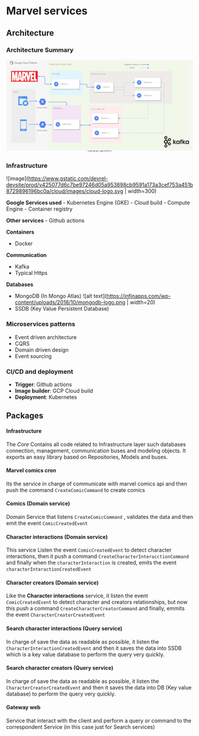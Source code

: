 # Marvel services

## Architecture

### Architecture Summary

![Architecture summary](./readme-sources/architecture.svg)

### Infrastructure

![image](https://www.gstatic.com/devrel-devsite/prod/v425077d6c7be97246d05a953898cb9591a173a3cef753a451b8729896196bc0a/cloud/images/cloud-logo.svg | width=300)

**Google Services used** - Kubernetes Engine (GKE) - Cloud build - Compute Engine - Container registry

**Other services** - Github actions

**Containers**

- Docker

**Communication**

- Kafka
- Typical Https

**Databases**

- MongoDB (In Mongo Atlas) ![alt text](https://infinapps.com/wp-content/uploads/2018/10/mongodb-logo.png | width=20)
- SSDB (Key Value Persistent Database)

### Microservices patterns

- Event driven architecture
- CQRS
- Domain driven design
- Event sourcing

### CI/CD and deployment

- **Trigger**: Github actions
- **Image builder**: GCP Cloud build
- **Deployment**: Kubernetes

## Packages

#### Infrastructure

The _Core_
Contains all code related to Infrastructure layer such databases connection, management, communication buses and modeling objects. It exports an easy library based on Repositories, Models and buses.

#### Marvel comics cron

Its the service in charge of communicate with marvel comics api and then push the command `CreateComicCommand` to create comics

#### Comics (Domain service)

Domain Service that listens `CreateComicCommand` , validates the data and then emit the event `ComicCreatedEvent`

#### Character interactions (Domain service)

This service Listen the event `ComicCreatedEvent` to detect character interactions, then it push a command `CreateCharacterInteracctionCommand` and finally when the `characterInteraction` is created, emits the event `characterInteractionCreatedEvent`

#### Character creators (Domain service)

Like the **Character interactions** service, it listen the event `ComicCreatedEvent` to detect character and creators relationships, but now this push a command `CreateCharacterCreatorCommand` and finally, emmits the event `CharacterCreatorCreatedEvent`

#### Search character interactions (Query service)

In charge of save the data as readable as possible, it listen the `CharacterInteractionCreatedEvent` and then it saves the data into SSDB which is a key value database to perform the query very quickly.

#### Search character creators (Query service)

In charge of save the data as readable as possible, it listen the `CharacterCreatorCreatedEvent` and then it saves the data into DB (Key value database) to perform the query very quickly.

#### Gateway web

Service that interact with the client and perform a query or command to the correspondent Service (in this case just for Search services)
